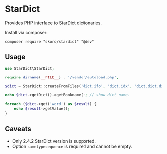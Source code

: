 # StarDict
Provides PHP interface to StarDict dictionaries.

Install via composer:
```
composer require "skoro/stardict" "@dev"
```

## Usage

```php
use StarDict\StarDict;

require dirname(__FILE__) . '/vendor/autoload.php';

$dict = StarDict::createFromFiles('dict.ifo', 'dict.idx', 'dict.dict.dz');

echo $dict->getDict()->getBookname(); // show dict name.

foreach ($dict->get('word') as $result) {
    echo $result->getValue();
}
```

## Caveats

- Only 2.4.2 StarDict version is supported.
- Option `sametypesequence` is required and cannot be empty.
